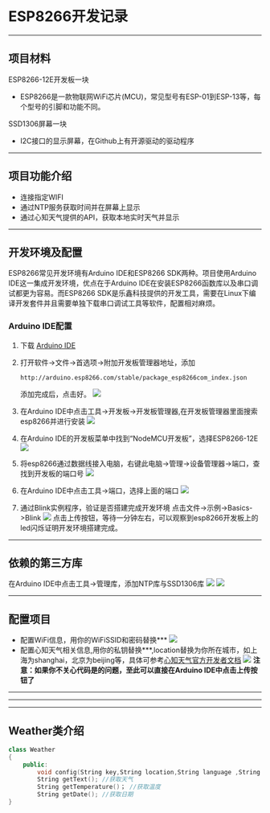 # ESP8266开发记录

---


## 项目材料

ESP8266-12E开发板一块

- ESP8266是一款物联网WiFi芯片(MCU)，常见型号有ESP-01到ESP-13等，每个型号的引脚和功能不同。

SSD1306屏幕一块

- I2C接口的显示屏幕，在Github上有开源驱动的驱动程序

---


## 项目功能介绍

- 连接指定WIFI
- 通过NTP服务获取时间并在屏幕上显示
- 通过心知天气提供的API，获取本地实时天气并显示

---


## 开发环境及配置

ESP8266常见开发环境有Arduino IDE和ESP8266 SDK两种。项目使用Arduino IDE这一集成开发环境，优点在于Arduino IDE在安装ESP8266函数库以及串口调试都更为容易。而ESP8266 SDK是乐鑫科技提供的开发工具，需要在Linux下编译开发套件并且需要单独下载串口调试工具等软件，配置相对麻烦。

### Arduino IDE配置

1. 下载 [Arduino IDE](https://www.arduino.cc/en/software)

2. 打开软件->文件->首选项->附加开发板管理器地址，添加
	
	```html
	http://arduino.esp8266.com/stable/package_esp8266com_index.json
	```
	添加完成后，点击好。
![](images\arduino_setting1.png)
	
3. 在Arduino IDE中点击工具->开发板->开发板管理器,在开发板管理器里面搜索esp8266并进行安装
  ![](images\arduino_setting2.png)

4. 在Arduino IDE的开发板菜单中找到“NodeMCU开发板”，选择ESP8266-12E
  ![](images\arduino_setting3.png)

5. 将esp8266通过数据线接入电脑，右键此电脑->管理->设备管理器->端口，查找到开发板的端口号
  ![](images\arduino_setting4.png)

6. 在Arduino IDE中点击工具->端口，选择上面的端口
  ![](images\arduino_setting5.png)

7. 通过Blink实例程序，验证是否搭建完成开发环境
  点击文件->示例->Basics->Blink
  ![](images\arduino_setting6.png)
  点击上传按钮，等待一分钟左右，可以观察到esp8266开发板上的led闪烁证明开发环境搭建完成。

---


## 依赖的第三方库
在Arduino IDE中点击工具->管理库，添加NTP库与SSD1306库
![](images\lib1.png)
![](images\lib2.png)

---

## 配置项目
- 配置WiFi信息，用你的WiFiSSID和密码替换***
	![](images\wifi_setting.png)
- 配置心知天气相关信息,用你的私钥替换***,location替换为你所在城市，如上海为shanghai，北京为beijing等，具体可参考[心知天气官方开发者文档](https://docs.seniverse.com/api/start/common.html#%E5%9C%B0%E7%82%B9-location)
	![](images\weather_setting.png)
**注意：如果你不关心代码是的问题，至此可以直接在Arduino IDE中点击上传按钮了**

---
---
---

## Weather类介绍

```c++
class Weather
{
    public:
    	void config(String key,String location,String language ,String unit); //传入API需要的参数
    	String getText(); //获取天气
    	String getTemperature()； //获取温度
        String getDate(); //获取日期
}
```

